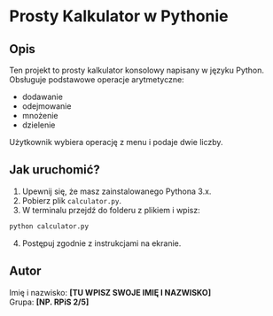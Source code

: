 # Prosty Kalkulator w Pythonie

## Opis
Ten projekt to prosty kalkulator konsolowy napisany w języku Python. Obsługuje podstawowe operacje arytmetyczne:
- dodawanie
- odejmowanie
- mnożenie
- dzielenie

Użytkownik wybiera operację z menu i podaje dwie liczby.

## Jak uruchomić?

1. Upewnij się, że masz zainstalowanego Pythona 3.x.
2. Pobierz plik `calculator.py`.
3. W terminalu przejdź do folderu z plikiem i wpisz:

```bash
python calculator.py
```

4. Postępuj zgodnie z instrukcjami na ekranie.

## Autor
Imię i nazwisko: **[TU WPISZ SWOJE IMIĘ I NAZWISKO]**  
Grupa: **[NP. RPiS 2/5]**
